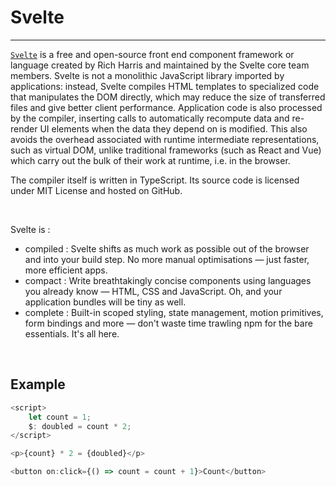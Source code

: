 # Svelte

---

[`Svelte`](https://svelte.dev/) is a free and open-source front end component framework or language created by Rich Harris and maintained by the Svelte core team members. Svelte is not a monolithic JavaScript library imported by applications: instead, Svelte compiles HTML templates to specialized code that manipulates the DOM directly, which may reduce the size of transferred files and give better client performance. Application code is also processed by the compiler, inserting calls to automatically recompute data and re-render UI elements when the data they depend on is modified. This also avoids the overhead associated with runtime intermediate representations, such as virtual DOM, unlike traditional frameworks (such as React and Vue) which carry out the bulk of their work at runtime, i.e. in the browser.

The compiler itself is written in TypeScript. Its source code is licensed under MIT License and hosted on GitHub.

<br/>

Svelte is :

- compiled : Svelte shifts as much work as possible out of the browser and into your build step. No more manual optimisations — just faster, more efficient apps.
- compact : Write breathtakingly concise components using languages you already know — HTML, CSS and JavaScript. Oh, and your application bundles will be tiny as well.
- complete : Built-in scoped styling, state management, motion primitives, form bindings and more — don't waste time trawling npm for the bare essentials. It's all here.

<br/>

## Example

```ts
<script>
    let count = 1;
    $: doubled = count * 2;
</script>

<p>{count} * 2 = {doubled}</p>

<button on:click={() => count = count + 1}>Count</button>
```
